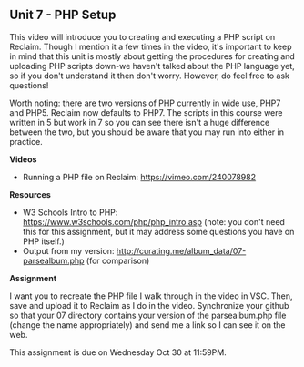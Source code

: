 ## Unit 7 - PHP Setup

This video will introduce you to creating and executing a PHP script on Reclaim. Though I mention it a few times in the video, it's important to keep in mind that this unit is mostly about getting the procedures for creating and uploading PHP scripts down-we haven't talked about the PHP language yet, so if you don't understand it then don't worry. However, do feel free to ask questions!

Worth noting: there are two versions of PHP currently in wide use, PHP7 and PHP5. Reclaim now defaults to PHP7. The scripts in this course were written in 5 but work in 7 so you can see there isn't a huge difference between the two, but you should be aware that you may run into either in practice.

**Videos**

- Running a PHP file on Reclaim: <https://vimeo.com/240078982>

**Resources**

- W3 Schools Intro to PHP: <https://www.w3schools.com/php/php_intro.asp> (note: you don't need this for this assignment, but it may address some questions you have on PHP itself.)
- Output from my version: <http://curating.me/album_data/07-parsealbum.php> (for comparison)

**Assignment**

I want you to recreate the PHP file I walk through in the video in VSC. Then, save and upload it to Reclaim as I do in the video. Synchronize your github so that your 07 directory contains your version of the parsealbum.php file (change the name appropriately) and send me a link so I can see it on the web.

This assignment is due on Wednesday Oct 30 at 11:59PM.